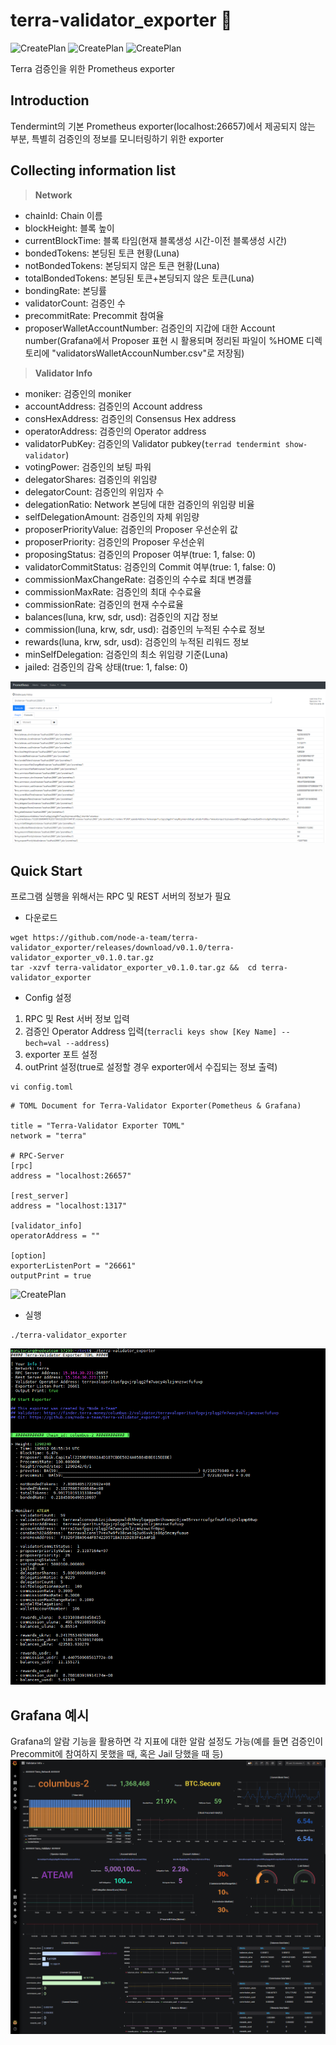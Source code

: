 # terra-validator_exporter :satellite:
![CreatePlan](https://img.shields.io/badge/relase-v0.1.0-red)
![CreatePlan](https://img.shields.io/badge/go-1.12.4%2B-blue)
![CreatePlan](https://img.shields.io/badge/license-Apache--2.0-green)

Terra 검증인을 위한 Prometheus exporter


## Introduction
Tendermint의 기본 Prometheus exporter(localhost:26657)에서 제공되지 않는 부분, 특별히 검증인의 정보를 모니터링하기 위한 exporter


## Collecting information list
> **Network**
- chainId: Chain 이름
- blockHeight: 블록 높이
- currentBlockTime: 블록 타임(현재 블록생성 시간-이전 블록생성 시간)
- bondedTokens: 본딩된 토큰 현황(Luna) 
- notBondedTokens: 본딩되지 않은 토큰 현황(Luna)
- totalBondedTokens: 본딩된 토큰+본딩되지 않은 토큰(Luna)
- bondingRate: 본딩률
- validatorCount: 검증인 수
- precommitRate: Precommit 참여율
- proposerWalletAccountNumber: 검증인의 지갑에 대한 Account number(Grafana에서 Proposer 표현 시 활용되며 정리된 파일이 %HOME 디렉토리에 "validatorsWalletAccounNumber.csv"로 저장됨)

> **Validator Info**
- moniker: 검증인의 moniker
- accountAddress: 검증인의 Account address
- consHexAddress: 검증인의 Consensus Hex address
- operatorAddress: 검증인의 Operator address
- validatorPubKey: 검증인의 Validator pubkey(```terrad tendermint show-validator```)
- votingPower: 검증인의 보팅 파워
- delegatorShares: 검증인의 위임량
- delegatorCount: 검증인의 위임자 수
- delegationRatio: Network 본딩에 대한 검증인의 위임량 비율
- selfDelegationAmount: 검증인의 자체 위임량
- proposerPriorityValue: 검증인의 Proposer 우선순위 값
- proposerPriority: 검증인의 Proposer 우선순위
- proposingStatus: 검증인의 Proposer 여부(true: 1, false: 0)
- validatorCommitStatus: 검증인의 Commit 여부(true: 1, false: 0)
- commissionMaxChangeRate: 검증인의 수수료 최대 변경률
- commissionMaxRate: 검증인의 최대 수수료율
- commissionRate: 검증인의 현재 수수료율
- balances(luna, krw, sdr, usd): 검증인의 지갑 정보
- commission(luna, krw, sdr, usd): 검증인의 누적된 수수료 정보
- rewards(luna, krw, sdr, usd): 검증인의 누적된 리워드 정보
- minSelfDelegation: 검증인의 최소 위임량 기준(Luna)
- jailed: 검증인의 감옥 상태(true: 1, false: 0)

![CreatePlan](./example/monitoring_example(prometheus).png)


## Quick Start
프로그램 실행을 위해서는 RPC 및 REST 서버의 정보가 필요
- 다운로드
```
wget https://github.com/node-a-team/terra-validator_exporter/releases/download/v0.1.0/terra-validator_exporter_v0.1.0.tar.gz
tar -xzvf terra-validator_exporter_v0.1.0.tar.gz &&  cd terra-validator_exporter
```

 - Config 설정
 1) RPC 및 Rest 서버 정보 입력
 2) 검증인 Operator Address 입력(```terracli keys show [Key Name] --bech=val --address```)
 3) exporter 포트 설정
 4) outPrint 설정(true로 설정할 경우 exporter에서 수집되는 정보 출력)
```
vi config.toml
```
```
# TOML Document for Terra-Validator Exporter(Pometheus & Grafana)

title = "Terra-Validator Exporter TOML"
network = "terra"

# RPC-Server
[rpc]
address = "localhost:26657"

[rest_server]
address = "localhost:1317"

[validator_info]
operatorAddress = ""

[option]
exporterListenPort = "26661"
outputPrint = true
```

![CreatePlan](./example/config.png)

 - 실행
```
./terra-validator_exporter
```

![CreatePlan](./example/config_outputPrint(true).png)


## Grafana 예시
Grafana의 알람 기능을 활용하면 각 지표에 대한 알람 설정도 가능(예를 들면 검증인이 Precommit에 참여하지 못했을 때, 혹은 Jail 당했을 때 등)
![CreatePlan](./example/monitoring_example(grafana).png)

